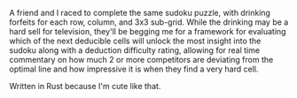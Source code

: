 A friend and I raced to complete the same sudoku puzzle, with drinking forfeits for each row, column, and 3x3 sub-grid. While the drinking may be a hard sell for television, they'll be begging me for a framework for evaluating which of the next deducible cells will unlock the most insight into the sudoku along with a deduction difficulty rating, allowing for real time commentary on how much 2 or more competitors are deviating from the optimal line and how impressive it is when they find a very hard cell. 

Written in Rust because I'm cute like that.